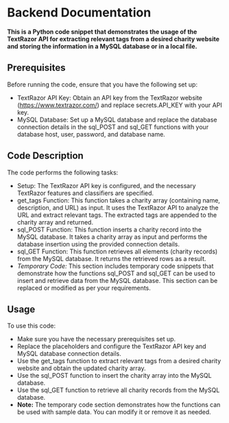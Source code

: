 # Backend Documentation
**This is a Python code snippet that demonstrates the usage of the TextRazor API for extracting relevant tags from a desired charity website and storing the information in a MySQL database or in a local file.**

## Prerequisites
Before running the code, ensure that you have the following set up:
* TextRazor API Key: Obtain an API key from the TextRazor website (https://www.textrazor.com/) and replace secrets.API_KEY with your API key.
* MySQL Database: Set up a MySQL database and replace the database connection details in the sql_POST and sql_GET functions with your database host, user, password, and database name.

## Code Description  
The code performs the following tasks:
* Setup: The TextRazor API key is configured, and the necessary TextRazor features and classifiers are specified.
* get_tags Function: This function takes a charity array (containing name, description, and URL) as input. It uses the TextRazor API to analyze the URL and extract relevant tags. The extracted tags are appended to the charity array and returned.
* sql_POST Function: This function inserts a charity record into the MySQL database. It takes a charity array as input and performs the database insertion using the provided connection details.
* sql_GET Function: This function retrieves all elements (charity records) from the MySQL database. It returns the retrieved rows as a result.
* *Temporary Code:* This section includes temporary code snippets that demonstrate how the functions sql_POST and sql_GET can be used to insert and retrieve data from the MySQL database. This section can be replaced or modified as per your requirements.

## Usage
To use this code:
* Make sure you have the necessary prerequisites set up.
* Replace the placeholders and configure the TextRazor API key and MySQL database connection details.
* Use the get_tags function to extract relevant tags from a desired charity website and obtain the updated charity array.
* Use the sql_POST function to insert the charity array into the MySQL database.
* Use the sql_GET function to retrieve all charity records from the MySQL database.
* **Note:** The temporary code section demonstrates how the functions can be used with sample data. You can modify it or remove it as needed.
